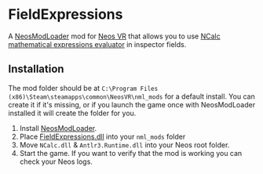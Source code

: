 # FieldExpressions

A [NeosModLoader](https://github.com/zkxs/NeosModLoader) mod for [Neos VR](https://neos.com/) that allows you to use [NCalc mathematical expressions evaluator](https://github.com/ncalc/ncalc) in inspector fields.

## Installation

The mod folder should be at `C:\Program Files (x86)\Steam\steamapps\common\NeosVR\nml_mods` for a default install. You can create it if it's missing, or if you launch the game once with NeosModLoader installed it will create the folder for you.

1. Install [NeosModLoader](https://github.com/zkxs/NeosModLoader).
2. Place [FieldExpressions.dll](https://github.com/Toxic-Cookie/FieldExpressions/releases) into your `nml_mods` folder
3. Move `NCalc.dll` & `Antlr3.Runtime.dll` into your Neos root folder.
4. Start the game. If you want to verify that the mod is working you can check your Neos logs.
